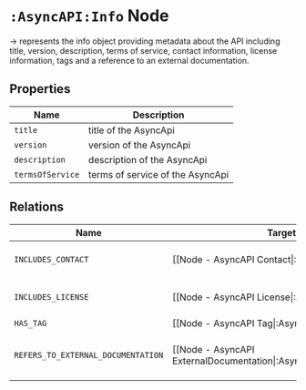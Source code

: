 
# `:AsyncAPI:Info` Node

-> represents the info object providing metadata about the API including title, version, description, terms of service, contact information, license information, tags and a reference to an external documentation.

## Properties

| Name             | Description                      |
|------------------|----------------------------------|
| `title`          | title of the AsyncApi            |
| `version`        | version of the AsyncApi          |
| `description`    | description of the AsyncApi      |
| `termsOfService` | terms of service of the AsyncApi |

## Relations

| Name                | Target Label(s)                                    | Cardinality | Description                                     |
|---------------------|----------------------------------------------------|-------------|-------------------------------------------------|
| `INCLUDES_CONTACT`  | [[Node - AsyncAPI Contact\|:AsyncAPI:Contact]]<br> | 0..1        | property with contact information               |
| `INCLUDES_LICENSE`  | [[Node - AsyncAPI License\|:AsyncAPI:License]]     | 0..1        | property with license information               |
| `HAS_TAG`           | [[Node - AsyncAPI Tag\|:AsyncAPI:Tag]]             | 0..*        | set of tags                                     |
| `REFERS_TO_EXTERNAL_DOCUMENTATION` | [[Node - AsyncAPI ExternalDocumentation\|:AsyncAPI:ExternalDocumentation]] | 0..1        | property holding a link to an external documentation |
